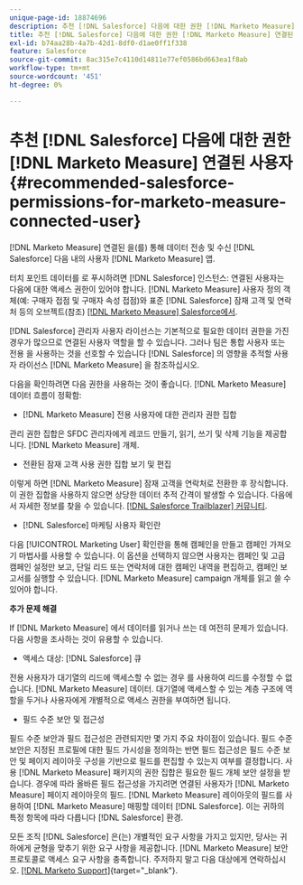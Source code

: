 ```yaml
---
unique-page-id: 18874696
description: 추천 [!DNL Salesforce] 다음에 대한 권한 [!DNL Marketo Measure] 연결된 사용자 - [!DNL Marketo Measure] - 제품 설명서
title: 추천 [!DNL Salesforce] 다음에 대한 권한 [!DNL Marketo Measure] 연결된 사용자
exl-id: b74aa28b-4a7b-42d1-8df0-d1ae0ff1f338
feature: Salesforce
source-git-commit: 8ac315e7c4110d14811e77ef0586bd663ea1f8ab
workflow-type: tm+mt
source-wordcount: '451'
ht-degree: 0%

---
```


# 추천 [!DNL Salesforce] 다음에 대한 권한 [!DNL Marketo Measure] 연결된 사용자 {#recommended-salesforce-permissions-for-marketo-measure-connected-user}

[!DNL Marketo Measure] 연결된 을(를) 통해 데이터 전송 및 수신 [!DNL Salesforce] 다음 내의 사용자 [!DNL Marketo Measure] 앱.

터치 포인트 데이터를 로 푸시하려면 [!DNL Salesforce] 인스턴스: 연결된 사용자는 다음에 대한 액세스 권한이 있어야 합니다. [!DNL Marketo Measure] 사용자 정의 객체(예: 구매자 접점 및 구매자 속성 접점)와 표준 [!DNL Salesforce] 잠재 고객 및 연락처 등의 오브젝트(참조) [[!DNL Marketo Measure] Salesforce에서](/help/configuration-and-setup/marketo-measure-and-salesforce/how-marketo-measure-and-salesforce-interact.md).

[!DNL Salesforce] 관리자 사용자 라이선스는 기본적으로 필요한 데이터 권한을 가진 경우가 많으므로 연결된 사용자 역할을 할 수 있습니다. 그러나 팀은 통합 사용자 또는 전용 을 사용하는 것을 선호할 수 있습니다 [!DNL Salesforce] 의 영향을 추적할 사용자 라이선스 [!DNL Marketo Measure] 을 참조하십시오.

다음을 확인하려면 다음 권한을 사용하는 것이 좋습니다. [!DNL Marketo Measure] 데이터 흐름이 정확함:

* [!DNL Marketo Measure] 전용 사용자에 대한 관리자 권한 집합

관리 권한 집합은 SFDC 관리자에게 레코드 만들기, 읽기, 쓰기 및 삭제 기능을 제공합니다. [!DNL Marketo Measure] 개체.

* 전환된 잠재 고객 사용 권한 집합 보기 및 편집

이렇게 하면 [!DNL Marketo Measure] 잠재 고객을 연락처로 전환한 후 장식합니다. 이 권한 집합을 사용하지 않으면 상당한 데이터 추적 간격이 발생할 수 있습니다. 다음에서 자세한 정보를 찾을 수 있습니다. [[!DNL Salesforce Trailblazer] 커뮤니티](https://help.salesforce.com/articleView?id=leads_view_edit_converted.htm&amp;type=5).

* [!DNL Salesforce] 마케팅 사용자 확인란

다음 [!UICONTROL Marketing User] 확인란을 통해 캠페인을 만들고 캠페인 가져오기 마법사를 사용할 수 있습니다. 이 옵션을 선택하지 않으면 사용자는 캠페인 및 고급 캠페인 설정만 보고, 단일 리드 또는 연락처에 대한 캠페인 내역을 편집하고, 캠페인 보고서를 실행할 수 있습니다. [!DNL Marketo Measure] campaign 개체를 읽고 쓸 수 있어야 합니다.

**추가 문제 해결**

If [!DNL Marketo Measure] 에서 데이터를 읽거나 쓰는 데 여전히 문제가 있습니다. 다음 사항을 조사하는 것이 유용할 수 있습니다.

* 액세스 대상: [!DNL Salesforce] 큐

전용 사용자가 대기열의 리드에 액세스할 수 없는 경우 를 사용하여 리드를 수정할 수 없습니다. [!DNL Marketo Measure] 데이터. 대기열에 액세스할 수 있는 계층 구조에 역할을 두거나 사용자에게 개별적으로 액세스 권한을 부여하면 됩니다.

* 필드 수준 보안 및 접근성

필드 수준 보안과 필드 접근성은 관련되지만 몇 가지 주요 차이점이 있습니다. 필드 수준 보안은 지정된 프로필에 대한 필드 가시성을 정의하는 반면 필드 접근성은 필드 수준 보안 및 페이지 레이아웃 구성을 기반으로 필드를 편집할 수 있는지 여부를 결정합니다. 사용 [!DNL Marketo Measure] 패키지의 권한 집합은 필요한 필드 개체 보안 설정을 받습니다. 경우에 따라 올바른 필드 접근성을 가지려면 연결된 사용자가 [!DNL Marketo Measure] 페이지 레이아웃의 필드. [!DNL Marketo Measure] 레이아웃의 필드를 사용하여 [!DNL Marketo Measure] 매핑할 데이터 [!DNL Salesforce]. 이는 귀하의 특정 항목에 따라 다릅니다 [!DNL Salesforce] 환경.

모든 조직 [!DNL Salesforce] 은(는) 개별적인 요구 사항을 가지고 있지만, 당사는 귀하에게 균형을 맞추기 위한 요구 사항을 제공합니다. [!DNL Marketo Measure] 보안 프로토콜로 액세스 요구 사항을 충족합니다. 주저하지 말고 다음 대상에게 연락하십시오. [[!DNL Marketo Support]](https://nation.marketo.com/t5/support/ct-p/Support){target="_blank"}.
